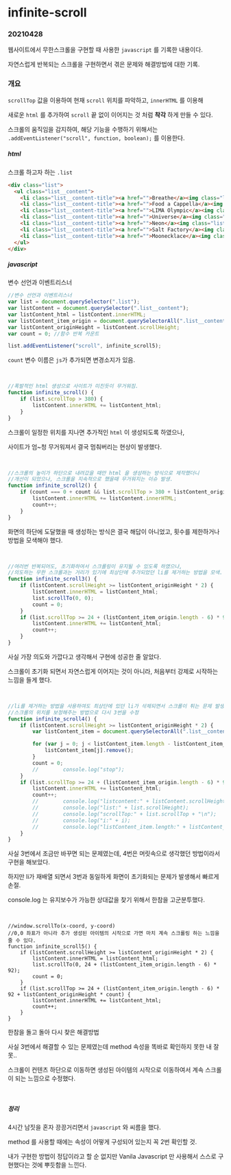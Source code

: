 infinite-scroll
=======

### 20210428

웹사이트에서 무한스크롤을 구현할 때 사용한 ``javascript`` 를 기록한 내용이다.

자연스럽게 반복되는 스크롤을 구현하면서 겪은 문제와 해결방법에 대한 기록.

### 개요

``scrollTop`` 값을 이용하여 현재 ``scroll`` 위치를 파악하고, ``innerHTML`` 를 이용해

새로운 ``html`` 를 추가하여 ``scroll`` 끝 없이 이어지는 것 처럼 __착각__ 하게 만들 수 있다. 

스크롤의 움직임을 감지하여, 해당 기능을 수행하기 위해서는 ``.addEventListener("scroll", function, boolean);`` 를 이용한다.

##### html

스크롤 하고자 하는 ``.list`` 
```html
<div class="list">
  <ul class="list__content">
    <li class="list__content-title"><a href="">Breathe</a><img class="list__content-img" src="" alt=""></li>
    <li class="list__content-title"><a href="">Food a Cappella</a><img class="list__content-img" src="" alt=""></li>
    <li class="list__content-title"><a href="">LIMA Olympic</a><img class="list__content-img" src="" alt=""></li>
    <li class="list__content-title"><a href="">Universe</a><img class="list__content-img" src="" alt=""></li>
    <li class="list__content-title"><a href="">Neon</a><img class="list__content-img" src=""alt=""></li>
    <li class="list__content-title"><a href="">Salt Factory</a><img class="list__content-img" src="" alt=""></li>
    <li class="list__content-title"><a href="">Moonecklace</a><img class="list__content-img" src="" alt=""></li>
  </ul>
</div>
```

##### javascript

변수 선언과 이벤트리스너
```javascript
//변수 선언과 이벤트리스너
var list = document.querySelector(".list");
var listContent = document.querySelector(".list__content");
var listContent_html = listContent.innerHTML;
var listContent_item_origin = document.querySelectorAll(".list__content-title");
var listContent_originHeight = listContent.scrollHeight;
var count = 0; //함수 반복 카운트

list.addEventListener("scroll", infinite_scroll5);
```

``count`` 변수 이름은 ``js``가 추가되면 변경소지가 있음.

<br>

```javascript
//폭발적인 html 생성으로 사이트가 미친듯이 무거워짐.
function infinite_scroll() {
    if (list.scrollTop > 380) {
        listContent.innerHTML += listContent_html;
    }
}
```

스크롤이 일정한 위치를 지나면 추가적인 ``html`` 이 생성되도록 하였으나,

사이트가 엄~청 무거워져서 결국 멈춰버리는 현상이 발생했다.

<br>

```javascript
//스크롤의 높이가 하단으로 내려갔을 때만 html 을 생성하는 방식으로 제작했더니
//개선이 되었으나, 스크롤을 지속적으로 했을때 무거워지는 이슈 발생.
function infinite_scroll2() {
    if (count === 0 + count && list.scrollTop > 380 + listContent_originHeight * count) {
        listContent.innerHTML += listContent.innerHTML;
        count++;
    }
}
```

화면의 하단에 도달했을 때 생성하는 방식은 결국 해답이 아니었고, 횟수를 제한하거나 방법을 모색해야 했다.


<br>

```javascript
//여러번 반복되어도, 초기화하여서 스크롤링이 유지될 수 있도록 하였으나,
//의도하는 무한 스크롤과는 거리가 있기에 최상단에 추가되었던 li를 제거하는 방법을 모색. 
function infinite_scroll3() {
    if (listContent.scrollHeight >= listContent_originHeight * 2) {
        listContent.innerHTML = listContent_html;
        list.scrollTo(0, 0);
        count = 0;
    }
    if (list.scrollTop >= 24 + (listContent_item_origin.length - 6) * 92 + listContent_originHeight * count) {
        listContent.innerHTML += listContent_html;
        count++;
    }
}
```

사실 가장 의도와 가깝다고 생각해서 구현에 성공한 줄 알았다.

스크롤이 초기화 되면서 자연스럽게 이어지는 것이 아니라, 처음부터 강제로 시작하는 느낌을 들게 했다. 

<br>

```javascript
//li를 제거하는 방법을 사용하여도 최상단에 있던 li가 삭제되면서 스크롤이 튀는 문제 발생
//스크롤의 위치를 보정해주는 방법으로 다시 3번을 수정
function infinite_scroll4() {
    if (listContent.scrollHeight >= listContent_originHeight * 2) {
        var listContent_item = document.querySelectorAll(".list__content-title");

        for (var j = 0; j < listContent_item.length - listContent_item_origin.length; j++) {
            listContent_item[j].remove();
        }
        count = 0;
        //        console.log("stop");
    }
    if (list.scrollTop >= 24 + (listContent_item_origin.length - 6) * 92 + listContent_originHeight * count) {
        listContent.innerHTML += listContent_html;
        count++;
        //        console.log("listcontent:" + listContent.scrollHeight);
        //        console.log("list:" + list.scrollHeight);
        //        console.log("scrollTop:" + list.scrollTop + "\n");
        //        console.log("i:" + i);
        //        console.log("listContent_item.length:" + listContent_item.length);
    }
}
```

사실 3번에서 조금만 바꾸면 되는 문제였는데, 4번은 머릿속으로 생각했던 방법이라서 구현을 해보았다.

하지만 li가 재배열 되면서 3번과 동일하게 화면이 초기화되는 문제가 발생해서 빠르게 손절.

console.log 는 유지보수가 가능한 상대값을 찾기 위해서 한참을 고군분투했다.

<br>

```jacascript
//window.scrollTo(x-coord, y-coord)
//0,0 좌표가 아니라 추가 생성된 아이템의 시작으로 가면 마치 계속 스크롤링 하는 느낌을 줄 수 있다.
function infinite_scroll5() {
    if (listContent.scrollHeight >= listContent_originHeight * 2) {
        listContent.innerHTML = listContent_html;
        list.scrollTo(0, 24 + (listContent_item_origin.length - 6) * 92);
        count = 0;
    }
    if (list.scrollTop >= 24 + (listContent_item_origin.length - 6) * 92 + listContent_originHeight * count) {
        listContent.innerHTML += listContent_html;
        count++;
    }
}
```

한참을 돌고 돌아 다시 찾은 해결방법
 
사실 3번에서 해결할 수 있는 문제였는데 method 속성을 똑바로 확인하지 못한 내 잘못..

스크롤이 컨텐츠 하단으로 이동하면 생성된 아이템의 시작으로 이동하여서 계속 스크롤이 되는 느낌으로 수정했다.

<br>

##### 정리
4시간 남짓을 혼자 끙끙거리면서 ``javascript`` 와 씨름을 했다.

method 를 사용할 때에는 속성이 어떻게 구성되어 있는지 꼭 2번 확인할 것.

내가 구현한 방법이 정답이라고 할 순 없지만 Vanila Javascript 만 사용해서 스스로 구현했다는 것에 뿌듯함을 느낀다.
